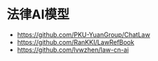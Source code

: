 # 法律AI模型

- https://github.com/PKU-YuanGroup/ChatLaw
- https://github.com/RanKKI/LawRefBook
- https://github.com/lvwzhen/law-cn-ai